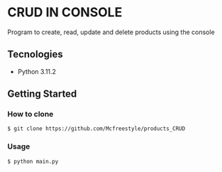 # CRUD IN CONSOLE
Program to create, read, update and delete products using the console
## Tecnologies
* Python 3.11.2
## Getting Started
### How to clone
`$ git clone https://github.com/Mcfreestyle/products_CRUD`
### Usage
`$ python main.py`

